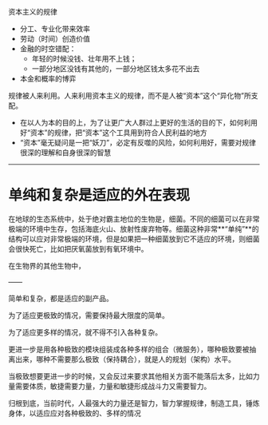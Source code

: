 资本主义的规律

- 分工、专业化带来效率
- 劳动（时间）创造价值
- 金融的时空错配：
  - 年轻的时候没钱、壮年用不上钱；
  - 一部分地区没钱有其他的，一部分地区钱太多花不出去
- 本金和概率的博弈

规律被人来利用。人来利用资本主义的规律，而不是人被“资本”这个“异化物”所支配。

- 在以人为本的目的上，为了让更广大人群过上更好的生活的目的下，如何利用好“资本”的规律，把“资本”这个工具用到符合人民利益的地方
- “资本”毫无疑问是一把“妖刀”，必定有反噬的风险，如何利用好，需要对规律很深的理解和自身很深的智慧

---

# 单纯和复杂是适应的外在表现

在地球的生态系统中，处于绝对霸主地位的生物是，细菌。不同的细菌可以在非常极端的环境中生存，包括海底火山、放射性废弃物等。细菌这种非常**“单纯”**的结构可以应对非常极端的环境，但是如果把一种细菌放到它不适应的环境，则细菌会很快死亡，比如把厌氧菌放到有氧环境中。

在生物界的其他生物中，

——

简单和复杂，都是适应的副产品。

为了适应更极致的情况，需要保持最大限度的简单。

为了适应更多样的情况，就不得不引入各种复杂。

更进一步是用各种极致的模块组装成各种多样的组合（微服务），哪种极致要被抽离出来，哪种不需要那么极致（保持耦合），就是人的规划（架构）水平。

当极致想要更进一步的时候，又会反过来要求其他相关方面不能落后太多，比如力量需要体质，敏捷需要力量，力量和敏捷形成战斗力又需要智力。

归根到底，当前时代，人最强大的力量还是智力，智力掌握规律，制造工具，锤炼身体，以适应应对各种极致的、多样的情况
